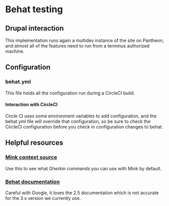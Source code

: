 # Behat testing
## Drupal interaction
This implementation runs again a multidev instance of the site on Pantheon, and almost all of the features need to run from a terminus authorized machine.
## Configuration
### behat.yml
This file holds all the configuration run during a CircleCI build.
#### Interaction with CircleCI
Circle CI uses some environment variables to add configuration, and the behat.yml file will override that configuration, so be sure to check the CircleCI configiuration before you check in configuration changes to behat.
## Helpful resources
### [Mink context source](https://github.com/Behat/MinkExtension/blob/master/src/Behat/MinkExtension/Context/MinkContext.php)
Use this to see what Gherkin commands you can use with Mink by default.
### [Behat documentation](http://docs.behat.org/en/latest/)
Careful with Google, it loves the 2.5 documentation which is not accurate for the 3.x version we currently use.
